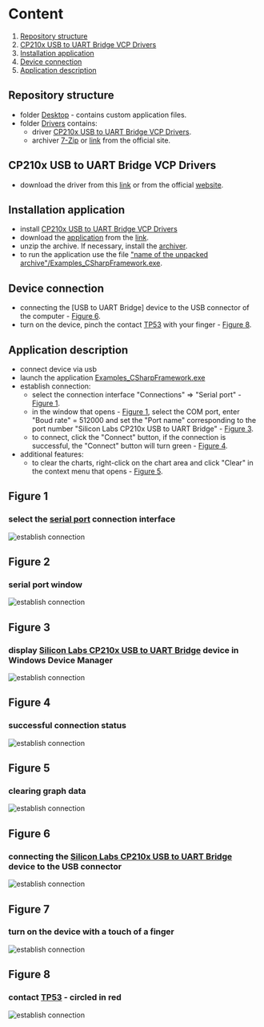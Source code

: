 # Сontent
1. [Repository structure](#repository-structure)
1. [CP210x USB to UART Bridge VCP Drivers](#cp210x-usb-to-uart-bridge-vcp-drivers)
2. [Installation application](#installation-application)
3. [Device connection](#device-connection)
4. [Application description](#application-description)

## Repository structure
- folder [Desktop](/Desktop) - contains custom application files.
- folder [Drivers](/Drivers) contains:
    - driver [CP210x USB to UART Bridge VCP Drivers](#cp210x-usb-to-uart-bridge-vcp-drivers).
    - archiver [7-Zip](https://downgit.github.io/#/home?url=https://github.com/xSouln/UI_Example/tree/main/Drivers/7z2200-x64.exe) or [link](https://www.7-zip.org/) from the official site.

## CP210x USB to UART Bridge VCP Drivers
- download the driver from this [link](https://downgit.github.io/#/home?url=https://github.com/xSouln/UI_Example/tree/main/Drivers/CP210x_Windows_Drivers.zip) or from the official [website](https://www.silabs.com/developers/usb-to-uart-bridge-vcp-drivers).

## Installation application
- install [CP210x USB to UART Bridge VCP Drivers](#cp210x-usb-to-uart-bridge-vcp-drivers)
- download the [application](/Desktop) from the [link](https://downgit.github.io/#/home?url=https://github.com/xSouln/UI_Example/tree/main/Desktop).
- unzip the archive. If necessary, install the [archiver](https://www.7-zip.org/).
- to run the application use the file ["name of the unpacked archive"/Examples_CSharpFramework.exe]().

## Device connection
- connecting the [USB to UART Bridge] device to the USB connector of the computer - [Figure 6](#figure-6).
- turn on the device, pinch the contact [TP53](#figure-8) with your finger - [Figure 8](#figure-7).

## Application description
- connect device via usb
- launch the application [Examples_CSharpFramework.exe]()
- establish connection:
    - select the connection interface "Connections" => "Serial port" - [Figure 1](#figure-1).
    - in the window that opens - [Figure 1](#figure-2), select the COM port, enter "Boud rate" = 512000 and set the "Port name" corresponding to the port number "Silicon Labs CP210x USB to UART Bridge" - [Figure 3](#figure-3).
    - to connect, click the "Connect" button, if the connection is successful, the "Connect" button will turn green - [Figure 4](#figure-4).
- additional features:
    - to clear the charts, right-click on the chart area and click "Clear" in the context menu that opens - [Figure 5](#figure-5). 

## Figure 1
### select the [serial port]() connection interface
![establish connection](/Images/Screenshot_1.png)

## Figure 2
### serial port window
![establish connection](/Images/Screenshot_2.png)

## Figure 3
### display [Silicon Labs CP210x USB to UART Bridge]() device in Windows Device Manager
![establish connection](/Images/Screenshot_3.png)

## Figure 4
### successful connection status
![establish connection](/Images/Screenshot_4.png)

## Figure 5
### clearing graph data
![establish connection](/Images/Screenshot_5.png)

## Figure 6
### connecting the [Silicon Labs CP210x USB to UART Bridge]() device to the USB connector
![establish connection](/Images/photo_1.jpeg)

## Figure 7
### turn on the device with a touch of a finger
![establish connection](/Images/photo_2.jpeg)

## Figure 8
### contact [TP53]() - circled in red
![establish connection](/Images/Screenshot_6.png)
